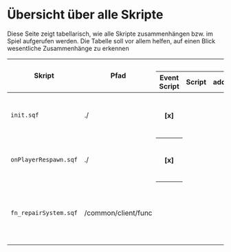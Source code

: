 # Übersicht über alle Skripte
Diese Seite zeigt tabellarisch, wie alle Skripte zusammenhängen bzw. im Spiel aufgerufen werden. Die Tabelle soll vor allem helfen, auf einen Blick wesentliche Zusammenhänge zu erkennen

<table>
  <thead>
    <tr>
      <th rowspan="2"> Skript </th>
      <th rowspan="2"> Pfad </th>      
      <th colspan="6"> Aufruf </th>
      <th rowspan="2"> Anmerkung </th>
    </tr>
    <tr>
      <th>Event Script</th>
      <th>Script</th>
      <th>addAction</th>
      <th>Event Handler</th>
      <th>Dialog</th>
      <th>Trigger</th>
    </tr>
  </thead>
  <tbody>
    <tr>
      <td><code>init.sqf</code></td>      
      <td>./</td>
      <th>[x]</th>
      <td></td>
      <td></td>
      <td></td>
      <td></td>
      <td></td>
      <td>Wird im MP als letztes Skript ausgeführt, ruft weitere Skripte auf</td>
    </tr> 
    <tr>
      <td><code>onPlayerRespawn.sqf</code></td>      
      <td>./</td>
      <th>[x]</th>
      <td></td>
      <td></td>
      <td></td>
      <td></td>
      <td></td>
      <td>Wird nach Respawn <strong>und</strong> zu Missionsbeginn ausgewählt, da <code>respawnOnStart=0</code></td>
    </tr>  
     <tr>
      <td><code>fn_repairSystem.sqf</code></td>      
      <td>/common/client/func</td>
      <th></th>
      <td></td>
      <td></td>
      <td></td>
      <td></td>
      <td>[x]</td>
      <td>Wird ausgelöst, sobald ein Spieler als Fahrer in einem Fahrzeug das Service-Pad befährt</td>
    </tr>  
  </tbody>
</table>
     
      
    
    
